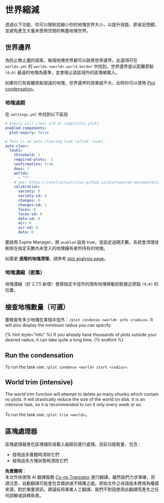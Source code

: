 <!--
CO_OP_TRANSLATOR_METADATA:
{
  "original_hash": "20d81fbc26d659c5afc44edb0d85e8ec",
  "translation_date": "2025-05-13T04:06:00+00:00",
  "source_file": "plotsquared/optimization/world-reduction.md",
  "language_code": "tw"
}
-->
# 世界縮減

透過以下功能，你可以限制並縮小你的地塊世界大小，以提升效能、節省記憶體，並避免產生大量未使用空間的無盡地塊世界。

## 世界邊界

為防止無止盡的探索，每個地塊世界都可以啟用世界邊界。此選項可在 `worlds.yml` 的 `worlds.<world>.world.border` 中找到。世界邊界是以距離原點 `(0;0)` 最遠的地塊為基準，並會阻止該區域外的區塊被載入。

如果你已有距離原點很遠的地塊，世界邊界的效果就不大。此時你可以使用 [Plot condensation](world-reduction.md#plot-condensation-intensive)。

### 地塊過期

在 `settings.yml` 中找到以下區段

```yaml
# Expiry will clear old or simplistic plots
enabled-components:
  plot-expiry: false
```

```yaml
# This is an auto clearing task called `task1`
auto-clear:
  task1:
    threshold: 1
    required-plots: -1
    confirmation: true
    days: 7
    worlds:
      - "*"
    # See: https://intellectualsites.github.io/plotsquared-documentation/optimization/plot-analysis
    calibration:
      variety: 0
      variety-sd: 0
      changes: 0
      changes-sd: 1
      faces: 0
      faces-sd: 0
      data-sd: 0
      air: 0
      air-sd: 0
      data: 0
```

要啟用 Expire Manager，將 `enabled` 設為 true，並設定過期天數。系統會清理並刪除在指定天數內未登入的地塊擁有者所持有的地塊。

如需更 **進階的地塊清理**，請參考 [plot analysis page](plot-analysis.md)。

### 地塊濃縮（密集）

地塊濃縮（於 2.7.5 新增）會將指定半徑外的現有地塊移動到較接近原點 `(0;0)` 的位置。

## 檢查地塊數量（可選）

要檢查有多少地塊在某個半徑外：`/plot condense <world> info <radius>`. It will also display the minimum radius you can specify.

{% hint style="info" %}
If you already have thousands of plots outside your desired radius, it can take quite a long time.
{% endhint %}

## Run the condensation

To run the task use: `/plot condense <world> start <radius>`.

## World trim (intensive)

The world trim function will attempt to delete as many chunks which contain no plots. It will drastically reduce the size of the world on disk. It is an intensive task, so it is recommended to run it only every week or so.

To run the task use: `/plot trim <world>`。

## 區塊處理器

區塊處理器會在區塊儲存或載入磁碟前進行處理。目前功能輕量，包含：

* 發現過多實體時清除它們
* 發現過多方塊狀態時清除它們

**免責聲明**：  
本文件係使用 AI 翻譯服務 [Co-op Translator](https://github.com/Azure/co-op-translator) 進行翻譯。雖然我們力求準確，但請注意，自動翻譯可能會包含錯誤或不精確之處。原始文件之母語版本應視為權威來源。對於重要資訊，建議採用專業人工翻譯。我們不對因使用此翻譯而產生之任何誤解或誤釋負責。